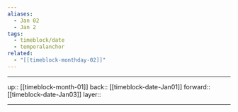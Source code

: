 ```yaml
---
aliases:
  - Jan 02
  - Jan 2
tags:
  - timeblock/date
  - temporalanchor
related:
  - "[[timeblock-monthday-02]]"
---
```




***

up:: [[timeblock-month-01]]
back:: [[timeblock-date-Jan01]]
forward:: [[timeblock-date-Jan03]]
layer:: 

***
